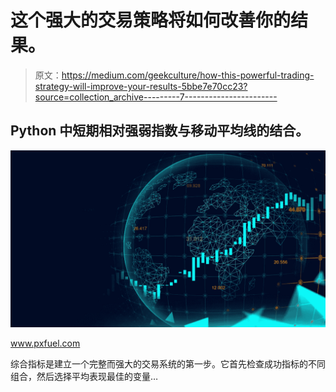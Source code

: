 # 这个强大的交易策略将如何改善你的结果。

> 原文：<https://medium.com/geekculture/how-this-powerful-trading-strategy-will-improve-your-results-5bbe7e70cc23?source=collection_archive---------7----------------------->

## Python 中短期相对强弱指数与移动平均线的结合。

![](img/38122bac767866a1c186b77043d85928.png)

www.pxfuel.com

综合指标是建立一个完整而强大的交易系统的第一步。它首先检查成功指标的不同组合，然后选择平均表现最佳的变量…